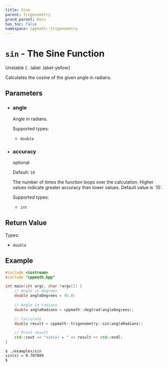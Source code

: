 ```yaml
---
title: Sine
parent: Trigonometry
grand_parent: Docs
has_toc: false
namespace: cppmath::trigonometry
---
```


# `sin` - The Sine Function

Unstable
{: .label .label-yellow}

Calculates the cosine of the given angle in radians.

## Parameters

<ul>
	<li>
		<h3>angle</h3>
		<p>Angle in radians.</p>
		<p>Supported types:</p>
		<ul>
			<li><code>double</code></li>
		</ul>
	</li>
	<li>
		<h3>accuracy</h3>
		<div class="label label-blue">optional</div>
		<p>Default: <code>10</code></p>
		<p>The number of times the function loops over the calculation. Higher values indicate greater accuracy than lower values. Default value is `10`.</p>
		<p>Supported types:</p>
		<ul>
			<li><code>int</code></li>
		</ul>
	</li>
</ul>

## Return Value

Types:

 - `double`

## Example

```cpp
#include <iostream>
#include "cppmath.hpp"

int main(int argc, char *argv[]) {
	// Angle in degrees
	double angleDegrees = 45.0;
	
	// Angle in radians
	double angleRadians = cppmath::degtrad(angleDegrees);

	// Calculate
	double result = cppmath::trigonometry::sin(angleRadians);

	// Print result
	std::cout << "sin(x) = " << result << std::endl;
}
```

```
$ ./examples/sin
sin(x) = 0.707089
$ 
```
